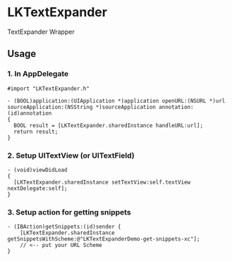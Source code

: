 LKTextExpander
==============

TextExpander Wrapper

## Usage

### 1. In AppDelegate

    #import "LKTextExpander.h"
    
    - (BOOL)application:(UIApplication *)application openURL:(NSURL *)url sourceApplication:(NSString *)sourceApplication annotation:(id)annotation
    {
      BOOL result = [LKTextExpander.sharedInstance handleURL:url];
      return result;
    }
    
### 2. Setup UITextView (or UITextField)

    - (void)viewDidLoad
    {
      [LKTextExpander.sharedInstance setTextView:self.textView nextDelegate:self];
    }

### 3. Setup action for getting snippets

    - (IBAction)getSnippets:(id)sender {
        [LKTextExpander.sharedInstance getSnippetsWithScheme:@"LKTextExpanderDemo-get-snippets-xc"];
        // <-- put your URL Scheme
    }

